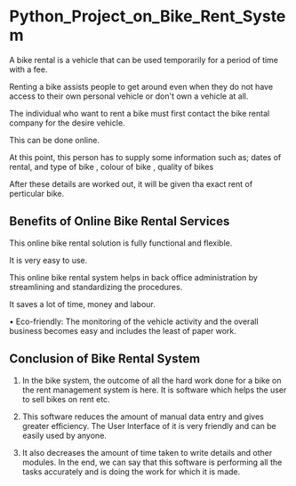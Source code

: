 # Python_Project_on_Bike_Rent_System

A bike rental is a vehicle that can be used temporarily for a period of time with a fee.

Renting a bike assists people to get around even when they do not have access to their own personal vehicle or don't own a vehicle at all.

The individual who want to rent a bike must first contact the bike rental company for the desire vehicle.

This can be done online.

At this point, this person has to supply some information such as; dates of rental, and type of bike , colour of bike , quality of bikes 

After these details are worked out, it will be given tha exact rent of perticular bike.

## Benefits of Online Bike Rental Services

This online bike rental solution is fully functional and flexible.

It is very easy to use.

This online bike rental system helps in back office administration by streamlining and standardizing the procedures.

It saves a lot of time, money and labour.

• Eco-friendly: The monitoring of the vehicle activity and the overall business becomes easy and includes the least of paper work.

## Conclusion of Bike Rental System

1) In the bike system, the outcome of all the hard work done for a bike on the rent management system is here. It is software which helps the user to sell bikes on rent etc.

2) This software reduces the amount of manual data entry and gives greater efficiency. The User Interface of it is very friendly and can be easily used by anyone.

3) It also decreases the amount of time taken to write details and other modules. In the end, we can say that this software is performing all the tasks accurately and is doing the work for which it is made.

